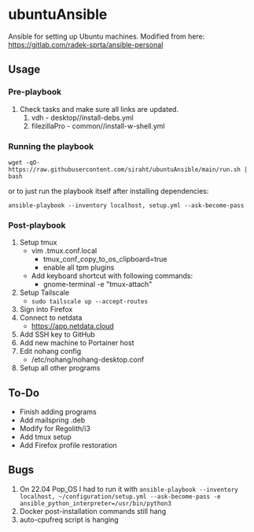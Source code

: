 # ubuntuAnsible
Ansible for setting up Ubuntu machines. Modified from here: https://gitlab.com/radek-sprta/ansible-personal

## Usage

### Pre-playbook
1. Check tasks and make sure all links are updated.
    1. vdh - desktop//install-debs.yml
    2. filezillaPro - common//install-w-shell.yml

### Running the playbook
`wget -qO- https://raw.githubusercontent.com/siraht/ubuntuAnsible/main/run.sh | bash`

or to just run the playbook itself after installing dependencies:

`ansible-playbook --inventory localhost, setup.yml --ask-become-pass`

### Post-playbook
1. Setup tmux
    - vim .tmux.conf.local
        - tmux_conf_copy_to_os_clipboard=true
        - enable all tpm plugins
    - Add keyboard shortcut with following commands:
        - gnome-terminal -e "tmux-attach"
2. Setup Tailscale
    - `sudo tailscale up --accept-routes`
3. Sign into Firefox
4. Connect to netdata
    - https://app.netdata.cloud
5. Add SSH key to GitHub
6. Add new machine to Portainer host
7. Edit nohang config
    - /etc/nohang/nohang-desktop.conf
8. Setup all other programs

## To-Do
- Finish adding programs
- Add mailspring .deb
- Modify for Regolith/i3
- Add tmux setup
- Add Firefox profile restoration

## Bugs
1. On 22.04 Pop_OS I had to run it with `ansible-playbook --inventory localhost, ~/configuration/setup.yml --ask-become-pass -e ansible_python_interpreter=/usr/bin/python3`
2. Docker post-installation commands still hang
3. auto-cpufreq script is hanging

